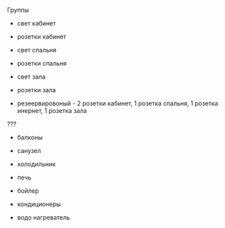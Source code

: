 Группы 

* свет кабинет
* розетки кабинет

* свет спальня
* розетки спальня

* свет зала
* розетки зала

* резеервировоный - 2 розетки кабинет, 1 розетка спальня, 1 розетка инернет, 1 розетка зала

???
* балконы
* санузел

* холодильник
* печь
* бойлер
* кондиционеры
* водо нагреватель